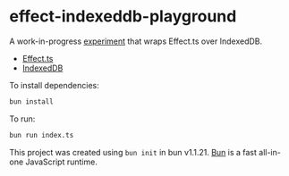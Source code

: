 # effect-indexeddb-playground

A work-in-progress [experiment](index.ts) that wraps Effect.ts over IndexedDB.

- [Effect.ts](https://effect.website/)
- [IndexedDB](https://developer.mozilla.org/en-US/docs/Web/API/IndexedDB_API)

To install dependencies:

```bash
bun install
```

To run:

```bash
bun run index.ts
```

This project was created using `bun init` in bun v1.1.21. [Bun](https://bun.sh) is a fast all-in-one JavaScript runtime.

